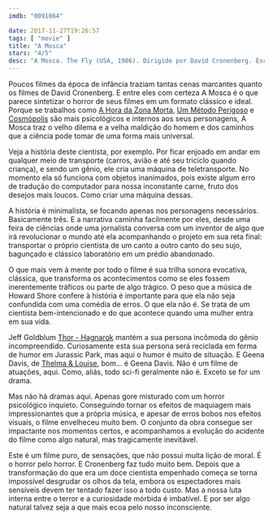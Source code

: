 ```yaml
---
imdb: "0091064"

date: 2017-11-27T19:26:57
tags: [ "movie" ]
title: "A Mosca"
stars: "4/5"
desc: "A Mosca. The Fly (USA, 1986). Dirigido por David Cronenberg. Escrito por George Langelaan, Charles Edward Pogue, David Cronenberg. Com Jeff Goldblum (Seth Brundle), Geena Davis (Veronica Quaife), John Getz (Stathis Borans), Joy Boushel (Tawny), Leslie Carlson (Dr. Brent Cheevers), George Chuvalo (Marky), Michael Copeman (2nd Man in Bar), David Cronenberg (Gynecologist), Carol Lazare (Nurse)."
---
```

Poucos filmes da época de infância traziam tantas cenas marcantes quanto os filmes de David Cronenberg. E entre eles com certeza A Mosca é o que parece sintetizar o horror de seus filmes em um formato clássico e ideal. Porque se trabalhos como [A Hora da Zona Morta](/a-hora-da-zona-morta), [Um Método Perigoso](/um-metodo-perigoso) e [Cosmópolis](/cosmopolis) são mais psicológicos e internos aos seus personagens, A Mosca traz o velho dilema e a velha maldição do homem e dos caminhos que a ciência pode tomar de uma forma mais universal.

Veja a história deste cientista, por exemplo. Por ficar enjoado em andar em qualquer meio de transporte (carros, avião e até seu triciclo quando criança), e sendo um gênio, ele cria uma máquina de teletransporte. No momento ela só funciona com objetos inanimados, pois existe algum erro de tradução do computador para nossa inconstante carne, fruto dos desejos mais loucos. Como criar uma máquina dessas.

A história é minimalista, se focando apenas nos personagens necessários. Basicamente três. E a narrativa caminha facilmente por eles, desde uma feira de ciências onde uma jornalista conversa com um inventor de algo que irá revolucionar o mundo até ela acompanhando o projeto em sua reta final: transportar o próprio cientista de um canto a outro canto do seu sujo, bagunçado e clássico laboratório em um prédio abandonado.

O que mais vem à mente por todo o filme é sua trilha sonora evocativa, clássica, que transforma os acontecimentos como se eles fossem inerentemente tráficos ou parte de algo trágico. O peso que a música de Howard Shore confere à história é importante para que ela não seja confundida com uma comédia de erros. O que ela não é. Se trata de um cientista bem-intencionado e do que acontece quando uma mulher entra em sua vida.

Jeff Goldblum [Thor - Hagnarok](/thor-ragnarok) mantém a sua persona incômoda do gênio incompreendido. Curiosamente esta sua persona será reciclada em forma de humor em Jurassic Park, mas aqui o humor é muito de situação. E Geena Davis, de [Thelma & Louise](/thelma--louise), bom... é Geena Davis. Não é um filme de atuações, aqui. Como, aliás, todo sci-fi geralmente não é. Exceto se for um drama.

Mas não há dramas aqui. Apenas gore misturado com um horror psicológico inquieto. Conseguindo tornar os efeitos de maquiagem mais impressionantes que a própria música, e apesar de erros bobos nos efeitos visuais, o filme envelheceu muito bem. O conjunto da obra consegue ser impactante nos momentos certos, e acompanhamos a evolução do acidente do filme como algo natural, mas tragicamente inevitável.

Este é um filme puro, de sensações, que não possui muita lição de moral. É o horror pelo horror. E Cronenberg faz tudo muito bem. Depois que a transformação do que era um doce cientista empenhado começa se torna impossível desgrudar os olhos da tela, embora os espectadores mais sensíveis devem ter tentado fazer isso a todo custo. Mas a nossa luta interna entre o terror e a curiosidade mórbida é imbatível. E por ser algo natural talvez seja a que mais ecoa pelo nosso inconsciente.
